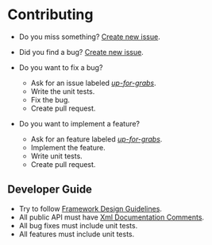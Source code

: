 # Contributing

* Do you miss something? [Create new issue](https://github.com/Kros-sk/Kros.AspNetCore/issues/new?template=feature_report.md).
* Did you find a bug? [Create new issue](https://github.com/Kros-sk/Kros.AspNetCore/issues/new?template=bug_report.md).
* Do you want to fix a bug?
  * Ask for an issue labeled [_up-for-grabs_](https://github.com/Kros-sk/Kros.AspNetCore/labels/up-for-grabs).
  * Write the unit tests.
  * Fix the bug.
  * Create pull request.

* Do you want to implement a feature?
  * Ask for an feature labeled [_up-for-grabs_](https://github.com/Kros-sk/Kros.AspNetCore/labels/up-for-grabs).
  * Implement the feature.
  * Write unit tests.
  * Create pull request.

## Developer Guide

* Try to follow [Framework Design Guidelines](https://docs.microsoft.com/en-us/dotnet/standard/design-guidelines).
* All public API must have [Xml Documentation Comments](https://docs.microsoft.com/en-us/dotnet/csharp/programming-guide/xmldoc/xml-documentation-comments).
* All bug fixes must include unit tests.
* All features must include unit tests.
